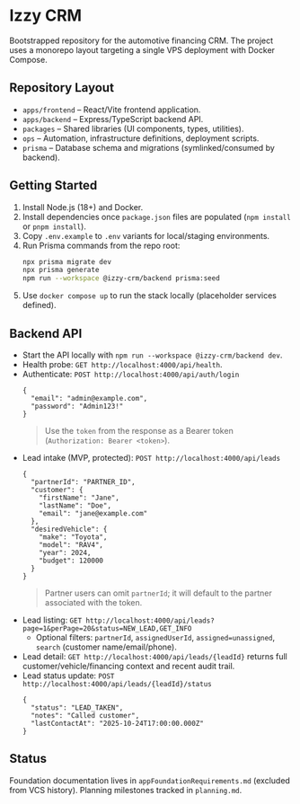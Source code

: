 # Izzy CRM

Bootstrapped repository for the automotive financing CRM. The project uses a monorepo layout targeting a single VPS deployment with Docker Compose.

## Repository Layout
- `apps/frontend` – React/Vite frontend application.
- `apps/backend` – Express/TypeScript backend API.
- `packages` – Shared libraries (UI components, types, utilities).
- `ops` – Automation, infrastructure definitions, deployment scripts.
- `prisma` – Database schema and migrations (symlinked/consumed by backend).

## Getting Started
1. Install Node.js (18+) and Docker.
2. Install dependencies once `package.json` files are populated (`npm install` or `pnpm install`).
3. Copy `.env.example` to `.env` variants for local/staging environments.
4. Run Prisma commands from the repo root:
   ```bash
   npx prisma migrate dev
   npx prisma generate
   npm run --workspace @izzy-crm/backend prisma:seed
   ```
5. Use `docker compose up` to run the stack locally (placeholder services defined).

## Backend API
- Start the API locally with `npm run --workspace @izzy-crm/backend dev`.
- Health probe: `GET http://localhost:4000/api/health`.
- Authenticate: `POST http://localhost:4000/api/auth/login`
  ```jsonc
  {
    "email": "admin@example.com",
    "password": "Admin123!"
  }
  ```
  > Use the `token` from the response as a Bearer token (`Authorization: Bearer <token>`).
- Lead intake (MVP, protected): `POST http://localhost:4000/api/leads`
  ```jsonc
  {
    "partnerId": "PARTNER_ID",
    "customer": {
      "firstName": "Jane",
      "lastName": "Doe",
      "email": "jane@example.com"
    },
    "desiredVehicle": {
      "make": "Toyota",
      "model": "RAV4",
      "year": 2024,
      "budget": 120000
    }
  }
  ```
  > Partner users can omit `partnerId`; it will default to the partner associated with the token.
- Lead listing: `GET http://localhost:4000/api/leads?page=1&perPage=20&status=NEW_LEAD,GET_INFO`
  - Optional filters: `partnerId`, `assignedUserId`, `assigned=unassigned`, `search` (customer name/email/phone).
- Lead detail: `GET http://localhost:4000/api/leads/{leadId}` returns full customer/vehicle/financing context and recent audit trail.
- Lead status update: `POST http://localhost:4000/api/leads/{leadId}/status`
  ```jsonc
  {
    "status": "LEAD_TAKEN",
    "notes": "Called customer",
    "lastContactAt": "2025-10-24T17:00:00.000Z"
  }
  ```

## Status
Foundation documentation lives in `appFoundationRequirements.md` (excluded from VCS history). Planning milestones tracked in `planning.md`.
